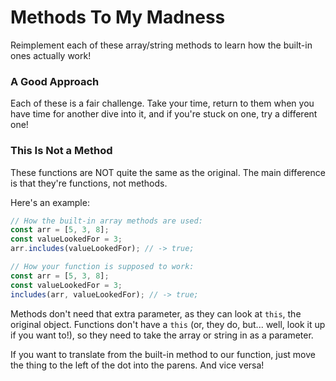 # Methods To My Madness

Reimplement each of these array/string methods to learn how the built-in ones actually work!


### A Good Approach

Each of these is a fair challenge. Take your time, return to them when you have time for another dive into it, and if you're stuck on one, try a different one!


### This Is Not a Method

These functions are NOT quite the same as the original. The main difference is that they're functions, not methods.

Here's an example:

```javascript
// How the built-in array methods are used:
const arr = [5, 3, 8];
const valueLookedFor = 3;
arr.includes(valueLookedFor); // -> true;

// How your function is supposed to work:
const arr = [5, 3, 8];
const valueLookedFor = 3;
includes(arr, valueLookedFor); // -> true;
```

Methods don't need that extra parameter, as they can look at `this`, the original object. Functions don't have a `this` (or, they do, but... well, look it up if you want to!), so they need to take the array or string in as a parameter.

If you want to translate from the built-in method to our function, just move the thing to the left of the dot into the parens. And vice versa!
